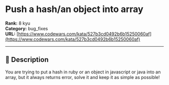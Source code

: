 # Push a hash/an object into array

**Rank:** 8 kyu  
**Category:** bug_fixes  
**URL:** [https://www.codewars.com/kata/527b3cd0492b6b15250060af](https://www.codewars.com/kata/527b3cd0492b6b15250060af)

---

## 📝 Description

You are trying to put a hash in ruby or an object in javascript or java into an array, but it always returns error, solve it and keep it as simple as possible!
